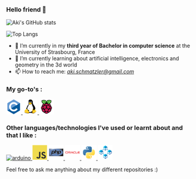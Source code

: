 ### Hello friend 👋


![Aki's GitHub stats](https://github-readme-stats.vercel.app/api?username=AkiSchmatzler&theme=synthwave&show_icons=true&count_private=true "Aki's Github stats")

![Top Langs](https://github-readme-stats.vercel.app/api/top-langs/?username=AkiSchmatzler&theme=synthwave "Aki's Top Languages")

- 🔭 I’m currently in my **third year of Bachelor in computer science** at the University of Strasbourg, France  
- 🌱 I’m currently learning about artificial intelligence, electronics and geometry in the 3d world
- 📫 How to reach me: *aki.schmatzler@gmail.com*  

### My go-to's :  
<p align="left">
	<a href="https://www.cprogramming.com/" target="_blank"> <img src="https://raw.githubusercontent.com/devicons/devicon/master/icons/c/c-original.svg" alt="c" width="40" height="40"/> </a>
	<a href="https://www.linux.org/" target="_blank"> <img src="https://raw.githubusercontent.com/devicons/devicon/master/icons/linux/linux-original.svg" alt="linux" width="40" height="40"/> </a>  
	<a href="https://www.raspberrypi.com/" target="_blank"> <img src="https://raw.githubusercontent.com/devicons/devicon/master/icons/raspberrypi/raspberrypi-original.svg" alt="raspberrypi" width="40" height="40"/> </a>  
</p>

### Other languages/technologies I've used or learnt about and that I like :
<p align="left">
	<a href="https://www.arduino.cc/" target="_blank"> <img src="https://cdn.worldvectorlogo.com/logos/arduino-1.svg" alt="arduino" width="40" height="40"/> </a>  
	<a href="https://www.javascript.com/" target="_blank"> <img src="https://raw.githubusercontent.com/devicons/devicon/master/icons/javascript/javascript-original.svg" alt="javascript" width="40" height="40"/> </a>  
	<a href="https://www.php.net/" target="_blank"> <img src="https://raw.githubusercontent.com/devicons/devicon/master/icons/php/php-original.svg" alt="php" width="40" height="40"/> </a>  
	<a href="https://www.oracle.com/" target="_blank"> <img src="https://raw.githubusercontent.com/devicons/devicon/master/icons/oracle/oracle-original.svg" alt="oracle" width="40" height="40"/> </a>  
	<a href="https://www.python.org/" target="_blank"> <img src="https://raw.githubusercontent.com/devicons/devicon/master/icons/python/python-original.svg" alt="python" width="40" height="40"/> </a>  
	<a href="https://fr.wikipedia.org/wiki/Blockchain" target="_blank"> <img src="images/blockchain_logo.png" alt="blockchain" width="40" height="40"/> </a>  


</p>

Feel free to ask me anything about my different repositories :)
